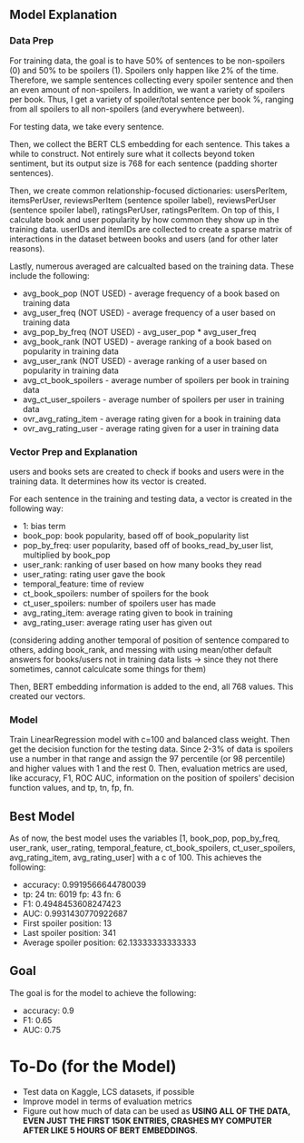 ## Model Explanation

### Data Prep
For training data, the goal is to have 50% of sentences to be non-spoilers (0) and 50% to be spoilers (1). Spoilers only happen like 2% of the time. Therefore, we sample sentences collecting every spoiler sentence and then an even amount of non-spoilers. In addition, we want a variety of spoilers per book. Thus, I get a variety of spoiler/total sentence per book %, ranging from all spoilers to all non-spoilers (and everywhere between).

For testing data, we take every sentence.

Then, we collect the BERT CLS embedding for each sentence. This takes a while to construct. Not entirely sure what it collects beyond token sentiment, but its output size is 768 for each sentence (padding shorter sentences).

Then, we create common relationship-focused dictionaries: usersPerItem, itemsPerUser, reviewsPerItem (sentence spoiler label), reviewsPerUser (sentence spoiler label), ratingsPerUser, ratingsPerItem. On top of this, I calculate book and user popularity by how common they show up in the training data. userIDs and itemIDs are collected to create a sparse matrix of interactions in the dataset between books and users (and for other later reasons).
                                                                                                                                                                                                                                                                                                                                                                                                                                  
Lastly, numerous averaged are calcualted based on the training data. These include the following:
                                                                                                                                                                                                                                                                                                                                                                                                                                  
- avg_book_pop (NOT USED) - average frequency of a book based on training data
- avg_user_freq (NOT USED) - average frequency of a user based on training data
- avg_pop_by_freq (NOT USED) - avg_user_pop * avg_user_freq
- avg_book_rank (NOT USED) - average ranking of a book based on popularity in training data
- avg_user_rank (NOT USED)  - average ranking of a user based on popularity in training data
- avg_ct_book_spoilers - average number of spoilers per book in training data
- avg_ct_user_spoilers - average number of spoilers per user in training data
- ovr_avg_rating_item - average rating given for a book in training data
- ovr_avg_rating_user - average rating given for a user in training data
                                                                                                                                                                                                                                                                                                                                                                                                                                  
 ### Vector Prep and Explanation   
                                                                                                                                                                                                                                                                                                                                                                                                                                  
users and books sets are created to check if books and users were in the training data. It determines how its vector is created.                                                                                                                                                                                                                                                                                                                                                                                                                                   

For each sentence in the training and testing data, a vector is created in the following way:

- 1: bias term                                                                                                                                                                                                                                                                                                                                                                                                                                 
- book_pop: book popularity, based off of book_popularity list
- pop_by_freq: user popularity, based off of books_read_by_user list, multiplied by book_pop
- user_rank: ranking of user based on how many books they read
- user_rating: rating user gave the book
- temporal_feature: time of review 
- ct_book_spoilers: number of spoilers for the book
- ct_user_spoilers: number of spoilers user has made
- avg_rating_item: average rating given to book in training
- avg_rating_user: average rating user has given out                                                                                                                                                                                                                                                                                                                                                                                                                             
                                                                                                                                                                                                                                                                                                                                                                                                                                  
(considering adding another temporal of position of sentence compared to others, adding book_rank, and messing with using mean/other default answers for books/users not in training data lists -> since they not there sometimes, cannot calculcate some things for them)

Then, BERT embedding information is added to the end, all 768 values. This created our vectors.


### Model

Train LinearRegression model with c=100 and balanced class weight. Then get the decision function for the testing data. Since 2-3% of data is spoilers use a number in that range and assign the 97 percentile (or 98 percentile) and higher values with 1 and the rest 0. Then, evaluation metrics are used, like accuracy, F1, ROC AUC, information on the position of spoilers' decision function values, and tp, tn, fp, fn.

## Best Model

As of now, the best model uses the variables [1, book_pop, pop_by_freq, user_rank, user_rating, temporal_feature, ct_book_spoilers, ct_user_spoilers, avg_rating_item, avg_rating_user] with a c of 100. This achieves the following:

- accuracy:  0.9919566644780039
- tp:  24 tn:  6019 fp:  43 fn:  6
- F1:  0.4948453608247423
- AUC: 0.9931430770922687
- First spoiler position:  13
- Last spoiler position:  341
- Average spoiler position:  62.13333333333333

## Goal

The goal is for the model to achieve the following:

- accuracy:  0.9
- F1:  0.65
- AUC: 0.75

# To-Do (for the Model)

- Test data on Kaggle, LCS datasets, if possible
- Improve model in terms of evaluation metrics
- Figure out how much of data can be used as **USING ALL OF THE DATA, EVEN JUST THE FIRST 150K ENTRIES, CRASHES MY COMPUTER AFTER LIKE 5 HOURS OF BERT EMBEDDINGS**.

                                                                                                                                                                                                                                                                                                                                                                                                                                  
                                                                                                                                                                                                                                                                                                                                                                                                                                  
